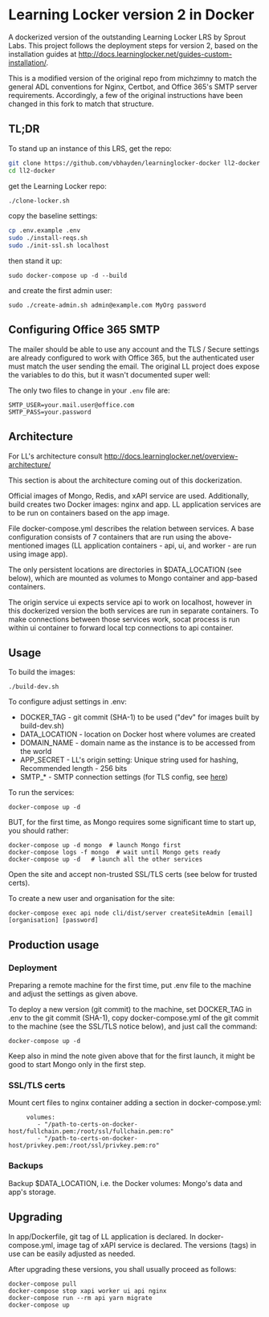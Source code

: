 # Learning Locker version 2 in Docker

A dockerized version of the outstanding Learning Locker LRS by Sprout Labs.  This project follows the deployment steps for version 2, based on the installation guides at http://docs.learninglocker.net/guides-custom-installation/.

This is a modified version of the original repo from michzimny to match the general ADL conventions for Nginx, Certbot, and Office 365's SMTP server requirements.  Accordingly, a few of the original instructions have been changed in this fork to match that structure.

## TL;DR
To stand up an instance of this LRS, get the repo:
```bash
git clone https://github.com/vbhayden/learninglocker-docker ll2-docker
cd ll2-docker
```

get the Learning Locker repo:
```bash
./clone-locker.sh
```

copy the baseline settings:
```bash
cp .env.example .env
sudo ./install-reqs.sh
sudo ./init-ssl.sh localhost
```

then stand it up:
```
sudo docker-compose up -d --build
```

and create the first admin user:
```
sudo ./create-admin.sh admin@example.com MyOrg password
```

## Configuring Office 365 SMTP
The mailer should be able to use any account and the TLS / Secure settings are already configured to work with Office 365, but the authenticated user must match the user sending the email.  The original LL project does expose the variables to do this, but it wasn't documented super well:

The only two files to change in your `.env` file are:
```
SMTP_USER=your.mail.user@office.com
SMTP_PASS=your.password
```

## Architecture

For LL's architecture consult http://docs.learninglocker.net/overview-architecture/

This section is about the architecture coming out of this dockerization.

Official images of Mongo, Redis, and xAPI service are used.
Additionally, build creates two Docker images: nginx and app. 
LL application services are to be run on containers based on the app image. 

File docker-compose.yml describes the relation between services. 
A base configuration consists of 7 containers that are run using the above-mentioned images 
(LL application containers - api, ui, and worker - are run using image app).

The only persistent locations are directories in $DATA_LOCATION (see below), 
which are mounted as volumes to Mongo container and app-based containers.

The origin service ui expects service api to work on localhost, 
however in this dockerized version the both services are run in separate containers. 
To make connections between those services work, socat process is run within ui container to forward local tcp connections to api container.

## Usage

To build the images:

```
./build-dev.sh
```

To configure adjust settings in .env:

* DOCKER_TAG - git commit (SHA-1) to be used ("dev" for images built by build-dev.sh)
* DATA_LOCATION - location on Docker host where volumes are created
* DOMAIN_NAME - domain name as the instance is to be accessed from the world
* APP_SECRET - LL's origin setting: Unique string used for hashing, Recommended length - 256 bits
* SMTP_* - SMTP connection settings (for TLS config, see [here](https://nodemailer.com/smtp/#tls-options))

To run the services:

```
docker-compose up -d
```

BUT, for the first time, as Mongo requires some significant time to start up, you should rather:

```
docker-compose up -d mongo  # launch Mongo first
docker-compose logs -f mongo  # wait until Mongo gets ready
docker-compose up -d   # launch all the other services
```

Open the site and accept non-trusted SSL/TLS certs (see below for trusted certs).

To create a new user and organisation for the site:

```
docker-compose exec api node cli/dist/server createSiteAdmin [email] [organisation] [password]
```

## Production usage

### Deployment

Preparing a remote machine for the first time, put .env file to the machine and adjust the settings as given above.

To deploy a new version (git commit) to the machine, 
set DOCKER_TAG in .env to the git commit (SHA-1),
copy docker-compose.yml of the git commit to the machine 
(see the SSL/TLS notice below),
and just call the command:

```
docker-compose up -d
```

Keep also in mind the note given above that for the first launch, it might be good to start Mongo only in the first step.

### SSL/TLS certs

Mount cert files to nginx container adding a section in docker-compose.yml:

```
     volumes:
        - "/path-to-certs-on-docker-host/fullchain.pem:/root/ssl/fullchain.pem:ro"
        - "/path-to-certs-on-docker-host/privkey.pem:/root/ssl/privkey.pem:ro"
```

### Backups

Backup $DATA_LOCATION, i.e. the Docker volumes: Mongo's data and app's storage. 

## Upgrading

In app/Dockerfile, git tag of LL application is declared.
In docker-compose.yml, image tag of xAPI service is declared.
The versions (tags) in use can be easily adjusted as needed.

After upgrading these versions, you shall usually proceed as follows:

```
docker-compose pull
docker-compose stop xapi worker ui api nginx
docker-compose run --rm api yarn migrate
docker-compose up
```

